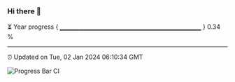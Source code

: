 ### Hi there 👋

⏳ Year progress { ▁▁▁▁▁▁▁▁▁▁▁▁▁▁▁▁▁▁▁▁▁▁▁▁▁▁▁▁▁▁ } 0.34 %

---

⏰ Updated on Tue, 02 Jan 2024 06:10:34 GMT

![Progress Bar CI](https://github.com/Shyam-Makwana/GitHub-Actions-Demo/workflows/Progress%20Bar%20CI/badge.svg)
